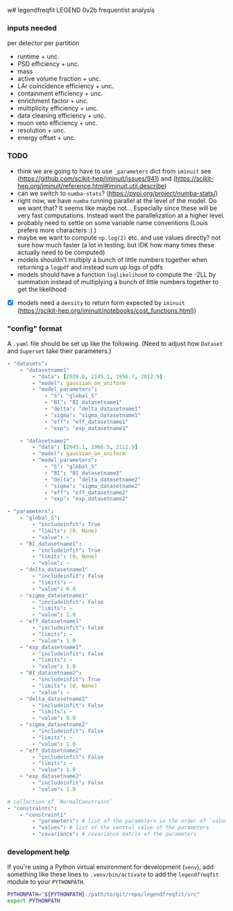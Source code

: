 w# legendfreqfit
LEGEND 0v2b frequentist analysis

### inputs needed
per detector per partition
- runtime + unc.
- PSD efficiency + unc.
- mass
- active volume fraction + unc.
- LAr coincidence efficiency + unc.
- containment efficiency + unc.
- enrichment factor + unc.
- multiplicity efficiency + unc.
- data cleaning efficiency + unc.
- muon veto efficiency + unc.
- resolution + unc.
- energy offset + unc.

### TODO
- think we are going to have to use `_parameters` dict from `iminuit` see (https://github.com/scikit-hep/iminuit/issues/941) and (https://scikit-hep.org/iminuit/reference.html#iminuit.util.describe)
- can we switch to `numba-stats`? (https://pypi.org/project/numba-stats/)
- right now, we have `numba` running parallel at the level of the model. Do we want that? It seems like maybe not... Especially since these will be very fast computations. Instead want the parallelization at a higher level.
- probably need to settle on some variable name conventions (Louis prefers more characters :) )
- maybe we want to compute `np.log(2)` etc. and use values directly? not sure how much faster (a lot in testing, but IDK how many times these actually need to be computed)
- models shouldn't multiply a bunch of little numbers together when returning a `logpdf` and instead sum up logs of pdfs
- models should have a function `loglikelihood` to compute the -2LL by summation instead of multiplying a bunch of little numbers together to get the likelihood
- [x] models need a `density` to return form expected by `iminuit` ([https://scikit-hep.org/iminuit/notebooks/cost_functions.html)](https://scikit-hep.org/iminuit/notebooks/cost_functions.html#Extended-unbinned-fit))

### "config" format

A `.yaml` file should be set up like the following. (Need to adjust how `Dataset` and `Superset` take their parameters.)

```yaml
- "datasets":
    - "datasetname1"
        - "data": [2039.0, 2145.1, 1956.7, 2012.9]
        - "model": gaussian_on_uniform
        - "model_parameters":
            - "S": "global_S"
            - "BI": "BI_datasetname1"
            - "delta": "delta_datasetname1"
            - "sigma": "sigma_datasetname1"
            - "eff": "eff_datasetname1"
            - "exp": "exp_datasetname1"

    - "datasetname2"
        - "data": [2045.1, 1966.5, 2112.9]
        - "model": gaussian_on_uniform
        - "model_parameters":
            - "S": "global_S"
            - "BI": "BI_datasetname2"
            - "delta": "delta_datasetname2"
            - "sigma": "sigma_datasetname2"
            - "eff": "eff_datasetname2"
            - "exp": "exp_datasetname2"

- "parameters":
    - "global_S":
        - "includeinfit": True
        - "limits": (0, None)
        - "value": ~
    - "BI_datasetname1":
        - "includeinfit": True
        - "limits": (0, None)
        - "value": ~
    - "delta_datasetname1"
        - "includeinfit": False
        - "limits": ~
        - "value": 0.0
    - "sigma_datasetname1"
        - "includeinfit": False
        - "limits": ~
        - "value": 1.0
    - "eff_datasetname1"
        - "includeinfit": False
        - "limits": ~
        - "value": 1.0
    - "exp_datasetname1"
        - "includeinfit": False
        - "limits": ~
        - "value": 1.0
    - "BI_datasetname2":
        - "includeinfit": True
        - "limits": (0, None)
        - "value": ~
    - "delta_datasetname2"
        - "includeinfit": False
        - "limits": ~
        - "value": 0.0
    - "sigma_datasetname2"
        - "includeinfit": False
        - "limits": ~
        - "value": 1.0
    - "eff_datasetname2"
        - "includeinfit": False
        - "limits": ~
        - "value": 1.0
    - "exp_datasetname2"
        - "includeinfit": False
        - "value": 1.0

# collection of `NormalConstraint`
- "constraints":
    - "constraint1"
        - "parameters": # list of the parameters in the order of `values` and `covariance`
        - "values": # list of the central value of the parameters
        - "covariance": # covariance matrix of the parameters
```

### development help
If you're using a Python virtual environment for development (`venv`), add something like these lines to `.venv/bin/activate` to add the `legendfreqfit` module to your `PYTHONPATH`.

```bash
PYTHONPATH="${PYTHONPATH}:/path/to/git/repo/legendfreqfit/src"
export PYTHONPATH
```
